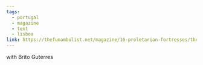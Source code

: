 ```yaml
---
tags:
  - portugal
  - magazine
  - text
  - lisboa
link: https://thefunambulist.net/magazine/16-proletarian-fortresses/the-invisible-city-existence-and-resistance-in-the-peripheries-of-lisbon-by-ana-naomi-de-sousa-antonio-brito-guterres
---
```

with Brito Guterres

